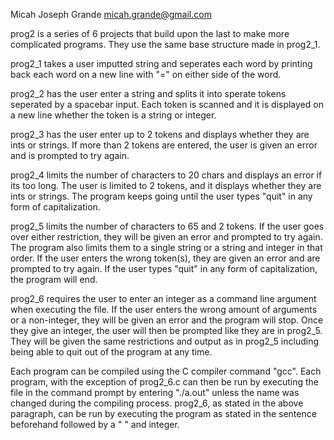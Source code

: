 Micah Joseph Grande
micah.grande@gmail.com

prog2 is a series of 6 projects that build upon the last to make more complicated programs. They use the same base structure made in prog2_1.

prog2_1 takes a user imputted string and seperates each word by printing back each word on a new line with "=" on either side of the word.

prog2_2 has the user enter a string and splits it into sperate tokens seperated by a spacebar input. Each token is scanned and it is displayed on a new line whether the token is a string or integer.

prog2_3 has the user enter up to 2 tokens and displays whether they are ints or strings. If more than 2 tokens are entered, the user is given an error and is prompted to try again.

prog2_4 limits the number of characters to 20 chars and displays an error if its too long. The user is limited to 2 tokens, and it displays whether they are ints or strings. The program keeps going until the user types "quit" in any form of capitalization.

prog2_5 limits the number of characters to 65 and 2 tokens. If the user goes over either restriction, they will be given an error and prompted to try again. The program also limits them to a single string or a string and integer in that order. If the user enters the wrong token(s), they are given an error and are prompted to try again. If the user types "quit" in any form of capitalization, the program will end.

prog2_6 requires the user to enter an integer as a command line argument when executing the file. If the user enters the wrong amount of arguments or a non-integer, they will be given an error and the program will stop. Once they give an integer, the user will then be prompted like they are in prog2_5. They will be given the same restrictions and output as in prog2_5 including being able to quit out of the program at any time.

Each program can be compiled using the C compiler command "gcc". Each program, with the exception of prog2_6.c can then be run by executing the file in the command prompt by entering "./a.out" unless the name was changed during the compiling process. prog2_6, as stated in the above paragraph, can be run by executing the program as stated in the sentence beforehand followed by a " " and integer.
